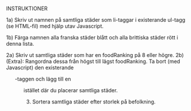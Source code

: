 INSTRUKTIONER

1a) Skriv ut namnen på samtliga städer som li-taggar i existerande ul-tagg (se HTML-fil) med hjälp utav Javascript.

1b) Färga namnen alla franska städer blått och alla brittiska städer rött i denna lista.

2a) Skriv ut samtliga städer som har en foodRanking på 8 eller högre.
2b) (Extra): Rangordna dessa från högst till lägst foodRanking. Ta bort (med Javascript) den existerande <ul>-taggen och lägg till en <ol> istället där du placerar samtliga städer.

3. Sortera samtliga städer efter storlek på befolkning.